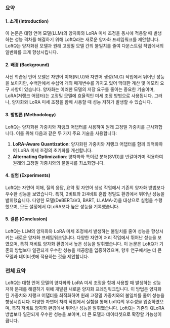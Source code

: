 ### 요약

#### 1. 소개 (Introduction)
이 논문은 대형 언어 모델(LLM)의 양자화와 LoRA 미세 조정을 동시에 적용할 때 발생하는 성능 격차를 해결하기 위해 LoftQ라는 새로운 양자화 프레임워크를 제안합니다. LoftQ는 양자화된 모델과 원래 고정밀 모델 간의 불일치를 줄여 다운스트림 작업에서의 일반화를 크게 향상시킵니다.

#### 2. 배경 (Background)
사전 학습된 언어 모델은 자연어 이해(NLU)와 자연어 생성(NLG) 작업에서 뛰어난 성능을 보이지만, 수백만에서 수십억 개의 매개변수를 가지고 있어 막대한 계산 및 메모리 요구 사항이 있습니다. 양자화는 이러한 모델의 저장 요구를 줄이는 중요한 기술이며, LoRA(저랭크 어댑터)는 고정밀 모델에 효율적인 미세 조정 방법으로 사용됩니다. 그러나, 양자화와 LoRA 미세 조정을 함께 사용할 때 성능 저하가 발생할 수 있습니다.

#### 3. 방법론 (Methodology)
LoftQ는 양자화된 가중치와 저랭크 어댑터를 사용하여 원래 고정밀 가중치를 근사화합니다. 이를 위해 다음과 같은 두 가지 주요 기술을 사용합니다:
1. **LoRA-Aware Quantization**: 양자화된 가중치와 저랭크 어댑터를 함께 최적화하여 LoRA 미세 조정의 초기화를 개선합니다.
2. **Alternating Optimization**: 양자화와 특이값 분해(SVD)를 번갈아가며 적용하여 원래의 고정밀 가중치와의 불일치를 최소화합니다.

#### 4. 실험 (Experiments)
LoftQ는 자연어 이해, 질의 응답, 요약 및 자연어 생성 작업에서 기존의 양자화 방법보다 우수한 성능을 보였습니다. 특히, 2비트와 2/4비트 혼합 정밀도 환경에서 뛰어난 성능을 발휘했습니다. 다양한 모델(DeBERTaV3, BART, LLAMA-2)을 대상으로 실험을 수행했으며, 모든 설정에서 QLoRA보다 높은 성능을 기록했습니다.

#### 5. 결론 (Conclusion)
LoftQ는 LLM의 양자화와 LoRA 미세 조정에서 발생하는 불일치를 줄여 성능을 향상시키는 새로운 양자화 프레임워크입니다. 다양한 자연어 처리 작업에서 뛰어난 성능을 보였으며, 특히 저비트 양자화 환경에서 높은 성능을 발휘했습니다. 이 논문은 LoftQ가 기존의 방법보다 일관되게 우수한 성능을 제공함을 입증하였으며, 향후 연구에서는 더 큰 모델과 데이터셋에 적용하는 것을 제안합니다.

### 전체 요약
LoftQ는 대형 언어 모델의 양자화와 LoRA 미세 조정을 함께 사용할 때 발생하는 성능 저하 문제를 해결하기 위해 개발된 새로운 양자화 프레임워크입니다. 이 방법은 양자화된 가중치와 저랭크 어댑터를 최적화하여 원래 고정밀 가중치와의 불일치를 줄여 성능을 향상시킵니다. 다양한 자연어 처리 작업에서 실험을 통해 LoftQ의 우수성을 입증하였으며, 특히 저비트 양자화 환경에서 뛰어난 성능을 발휘했습니다. LoftQ는 기존의 QLoRA 방법보다 일관되게 우수한 성능을 보이며, 더 큰 모델과 데이터셋으로 확장할 가능성이 큽니다.